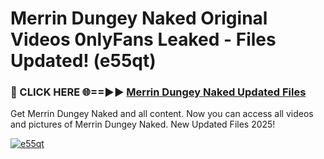 # Merrin Dungey Naked Original Videos 0nlyFans Leaked - Files Updated! (e55qt)

<h3>🔴 CLICK HERE 🌐==►► <a href="https://tinyurl.com/up5wt9bj" rel="nofollow">Merrin Dungey Naked Updated Files</a></h3>

Get Merrin Dungey Naked and all content. Now you can access all videos and pictures of Merrin Dungey Naked. New Updated Files 2025!

[![e55qt](https://i.imgur.com/ABiUzMV.gif)](https://tinyurl.com/up5wt9bj)
